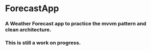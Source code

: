 # ForecastApp
### A Weather Forecast app to practice the mvvm pattern and clean architecture. 
### This is still a work on progress.
